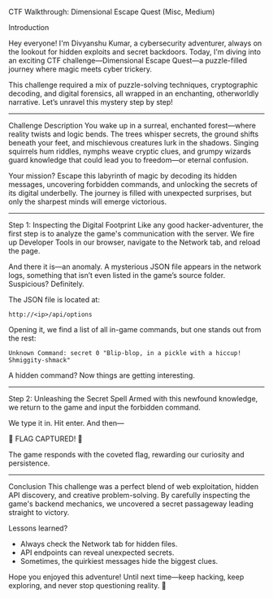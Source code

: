 CTF Walkthrough: Dimensional Escape Quest (Misc, Medium)

 Introduction

Hey everyone! I'm Divyanshu Kumar, a cybersecurity adventurer, always on the lookout for hidden exploits and secret backdoors. Today, I'm diving into an exciting CTF challenge—Dimensional Escape Quest—a puzzle-filled journey where magic meets cyber trickery. 

This challenge required a mix of puzzle-solving techniques, cryptographic decoding, and digital forensics, all wrapped in an enchanting, otherworldly narrative. Let’s unravel this mystery step by step!

---

 Challenge Description
You wake up in a surreal, enchanted forest—where reality twists and logic bends. The trees whisper secrets, the ground shifts beneath your feet, and mischievous creatures lurk in the shadows. Singing squirrels hum riddles, nymphs weave cryptic clues, and grumpy wizards guard knowledge that could lead you to freedom—or eternal confusion. 

Your mission? Escape this labyrinth of magic by decoding its hidden messages, uncovering forbidden commands, and unlocking the secrets of its digital underbelly. The journey is filled with unexpected surprises, but only the sharpest minds will emerge victorious. 

---

 Step 1: Inspecting the Digital Footprint
Like any good hacker-adventurer, the first step is to analyze the game's communication with the server. We fire up Developer Tools in our browser, navigate to the Network tab, and reload the page.

And there it is—an anomaly. A mysterious JSON file appears in the network logs, something that isn’t even listed in the game’s source folder. Suspicious? Definitely.

The JSON file is located at:
```
http://<ip>/api/options
```

Opening it, we find a list of all in-game commands, but one stands out from the rest:
```
Unknown Command: secret 0 "Blip-blop, in a pickle with a hiccup! Shmiggity-shmack"
```

A hidden command? Now things are getting interesting.

---

 Step 2: Unleashing the Secret Spell
Armed with this newfound knowledge, we return to the game and input the forbidden command. 

We type it in. Hit enter. And then—

🎉 FLAG CAPTURED! 🎉

The game responds with the coveted flag, rewarding our curiosity and persistence. 

---

 Conclusion
This challenge was a perfect blend of web exploitation, hidden API discovery, and creative problem-solving. By carefully inspecting the game's backend mechanics, we uncovered a secret passageway leading straight to victory.

Lessons learned?
- Always check the Network tab for hidden files.
- API endpoints can reveal unexpected secrets.
- Sometimes, the quirkiest messages hide the biggest clues.

Hope you enjoyed this adventure! Until next time—keep hacking, keep exploring, and never stop questioning reality. 🚀

